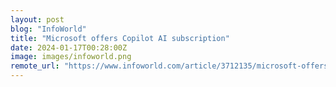```yaml
---
layout: post
blog: "InfoWorld"
title: "Microsoft offers Copilot AI subscription"
date: 2024-01-17T00:28:00Z
image: images/infoworld.png
remote_url: "https://www.infoworld.com/article/3712135/microsoft-offers-copilot-ai-subscription.html#tk.rss_applicationdevelopment"
---
```

